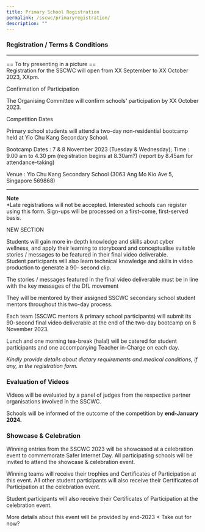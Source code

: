 ```yaml
---
title: Primary School Registration
permalink: /sscwc/primaryregistration/
description: ""
---
```

### **Registration / Terms &amp; Conditions**

---
== To try presenting in a picture == \
Registration for the SSCWC will open from XX September to XX October 2023, XXpm. 

Confirmation of Participation

The Organising Committee will confirm schools' participation by XX October 2023.

Competition Dates

Primary school students will attend a two-day non-residential bootcamp held at Yio Chu Kang Secondary School.

Bootcamp Dates : 7 &amp; 8 November 2023 (Tuesday &amp; Wednesday); Time : 9.00 am to 4.30 pm (registration begins at 8.30am?) (report by 8.45am for attendance-taking)

Venue : Yio Chu Kang Secondary School (3063 Ang Mo Kio Ave 5, Singapore 569868)

---

**Note**\
*Late registrations will not be accepted. Interested schools can register using this form. Sign-ups will be processed on a first-come, first-served basis.

NEW SECTION 

Students will gain more in-depth knowledge and skills about cyber wellness, and apply their learning to storyboard and conceptualise suitable stories / messages to be featured in their final video deliverable. <br>
Student participants will also learn technical knowledge and skills in video production to generate a 90- second clip.

The stories / messages featured in the final video deliverable must be in line with the key messages of the DfL movement

They will be mentored by their assigned SSCWC secondary school student mentors throughout this two-day process.

Each team (SSCWC mentors &amp; primary school participants) will submit its 90-second final video deliverable at the end of the two-day bootcamp on 8 November 2023.

Lunch and one morning tea-break (halal) will be catered for student participants and one accompanying Teacher in-Charge on each day. 

*Kindly provide details about dietary requirements and medical conditions, if any, in the registration form.*


### **Evaluation of Videos**

Videos will be evaluated by a panel of judges from the respective partner organisations involved in the SSCWC.

Schools will be informed of the outcome of the competition by **end-January 2024.**

### **Showcase &amp; Celebration**

Winning entries from the SSCWC 2023 will be showcased at a celebration event to commemorate Safer Internet Day. All participating schools will be invited to attend the showcase &amp; celebration event.

Winning teams will receive their trophies and Certificates of Participation at this event. All other student participants will also receive their Certificates of Participation at the celebration event.

Student participants will also receive their Certificates of Participation at the celebration event.

More details about this event will be provided by end-2023 &lt; Take out for now?